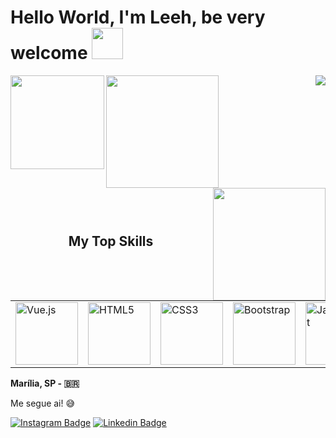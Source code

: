 
# Hello World, I'm  Leeh, be very welcome <img height = "50em" src = "https://pa1.narvii.com/6600/68788f7598534e8ef6dadb46cab6a194d340d312_hq.gif" />

<img align="left"  width="150" src="https://profile-counter.glitch.me/LeehXD/count.svg" />  
<img align="right" src="https://img.shields.io/github/followers/leehxd?label=Follow&style=social" />
<img height="150" />
<img align="left" height="180px" src="https://github-readme-stats.vercel.app/api?username=leehxd&count_private=true&show_icons=true&theme=radical" />
<img align="right" height="180px" src="https://github-readme-stats.vercel.app/api/top-langs/?username=leehxd&layout=compact&theme=radical&langs_count=8" />
<img height="150" />
</br>
<h2 font-weight="bold" style="display: block; text-align: center; margin-top: 100px;">My Top Skills</h2>
<table>
    <tr>
        <td><img src="https://img.icons8.com/color/2x/vue-js.png" width="100" alt="Vue.js"></td>
        <td><img src="https://img.icons8.com/color/2x/html-5.png" width="100" alt="HTML5"></td>
        <td><img src="https://img.icons8.com/color/2x/css3.png" width="100" alt="CSS3"></td>
        <td><img src="https://img.icons8.com/color/2x/bootstrap.png" width="100" alt="Bootstrap"></td>
        <td><img src="https://img.icons8.com/nolan/2x/javascript.png" width="100" alt="JavaScript"></td>
        <td><img src="https://cdn.iconscout.com/icon/free/png-64/laravel-226015.png" width="100" alt="Laravel"></td>
    </tr>
 
</table>


**Marília, SP - 🇧🇷**  
 
Me segue ai! 😅

[![Instagram Badge](https://img.shields.io/badge/Instagram-E4405F?style=for-the-badge&logo=instagram&logoColor=white)](https://www.instagram.com/_leehxd/) 
[![Linkedin Badge](https://img.shields.io/badge/LinkedIn-0077B5?style=for-the-badge&logo=linkedin&logoColor=white)](https://www.linkedin.com/in/leticiajm/)
